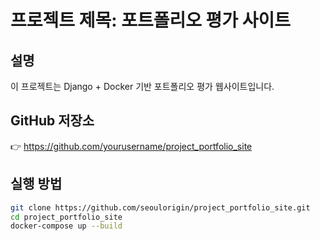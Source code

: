 # 프로젝트 제목: 포트폴리오 평가 사이트

## 설명
이 프로젝트는 Django + Docker 기반 포트폴리오 평가 웹사이트입니다.

## GitHub 저장소
👉 https://github.com/yourusername/project_portfolio_site

## 실행 방법
```bash
git clone https://github.com/seoulorigin/project_portfolio_site.git
cd project_portfolio_site
docker-compose up --build
